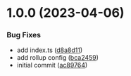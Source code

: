 # 1.0.0 (2023-04-06)


### Bug Fixes

* add index.ts ([d8a8d11](https://github.com/webex/push-protect-test/commit/d8a8d117b58503aae7811f1d09628e8f0ec66b04))
* add rollup config ([bca2459](https://github.com/webex/push-protect-test/commit/bca2459742a74d876a8f5e618e73619137a0d4a6))
* initial commit ([ac89764](https://github.com/webex/push-protect-test/commit/ac897641a3ca02472f1dface5e2d4b660adc0aa9))
